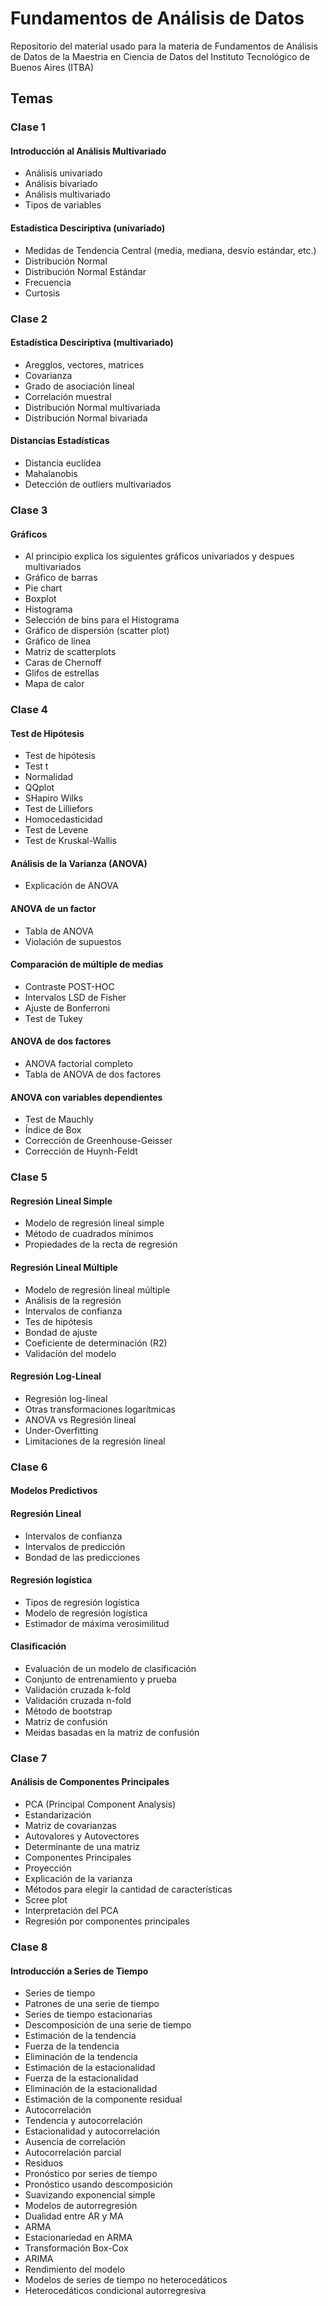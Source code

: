 # Fundamentos de Análisis de Datos

Repositorio del material usado para la materia de Fundamentos de Análisis de Datos de la Maestria en Ciencia de Datos del Instituto Tecnológico de Buenos Aires (ITBA)

## Temas

### Clase 1

#### Introducción al Análisis Multivariado
- Análisis univariado
- Análisis bivariado
- Análisis multivariado
- Tipos de variables

#### Estadística Desciriptiva (univariado)
- Medidas de Tendencia Central (media, mediana, desvío estándar, etc.)
- Distribución Normal
- Distribución Normal Estándar
- Frecuencia
- Curtosis

### Clase 2

#### Estadística Desciriptiva (multivariado)
- Aregglos, vectores, matrices
- Covarianza
- Grado de asociación lineal
- Correlación muestral
- Distribución Normal multivariada
- Distribución Normal bivariada

#### Distancias Estadísticas
- Distancia euclídea
- Mahalanobis
- Detección de outliers multivariados

### Clase 3

#### Gráficos
- Al principio explica los siguientes gráficos univariados y despues multivariados
- Gráfico de barras
- Pie chart
- Boxplot
- Histograma
- Selección de bins para el Histograma
- Gráfico de dispersión (scatter plot)
- Gráfico de línea
- Matriz de scatterplots
- Caras de Chernoff
- Glifos de estrellas
- Mapa de calor

### Clase 4

#### Test de Hipótesis
- Test de hipótesis
- Test t
- Normalidad
- QQplot 
- SHapiro Wilks
- Test de Lilliefors
- Homocedasticidad
- Test de Levene
- Test de Kruskal-Wallis

#### Análisis de la Varianza (ANOVA)
- Explicación de ANOVA

#### ANOVA de un factor
- Tabla de ANOVA
- Violación de supuestos

#### Comparación de múltiple de medias
- Contraste POST-HOC
- Intervalos LSD de Fisher
- Ajuste de Bonferroni
- Test de Tukey

#### ANOVA de dos factores
- ANOVA factorial completo
- Tabla de ANOVA de dos factores

#### ANOVA con variables dependientes
- Test de Mauchly
- Índice de Box
- Corrección de Greenhouse-Geisser
- Corrección de Huynh-Feldt

### Clase 5

#### Regresión Lineal Simple
- Modelo de regresión lineal simple
- Método de cuadrados mínimos
- Propiedades de la recta de regresión

#### Regresión Lineal Múltiple
- Modelo de regresión lineal múltiple
- Análisis de la regresión
- Intervalos de confianza
- Tes de hipótesis
- Bondad de ajuste
- Coeficiente de determinación (R2)
- Validacíón del modelo

#### Regresión Log-Lineal
- Regresión log-lineal
- Otras transformaciones logarítmicas
- ANOVA vs Regresión lineal
- Under-Overfitting
- Limitaciones de la regresión lineal

### Clase 6

#### Modelos Predictivos

#### Regresión Lineal
- Intervalos de confianza
- Intervalos de predicción
- Bondad de las predicciones

#### Regresión logística
- Tipos de regresión logística
- Modelo de regresión logística
- Estimador de máxima verosimilitud

#### Clasificación
- Evaluación de un modelo de clasificación
- Conjunto de entrenamiento y prueba
- Validación cruzada k-fold
- Validación cruzada n-fold
- Método de bootstrap
- Matriz de confusión
- Meidas basadas en la matriz de confusión

### Clase 7

#### Análisis de Componentes Principales
- PCA (Principal Component Analysis)
- Estandarización
- Matriz de covarianzas
- Autovalores y Autovectores
- Determinante de una matriz
- Componentes Principales
- Proyección
- Explicación de la varianza
- Métodos para elegir la cantidad de características
- Scree plot
- Interpretación del PCA
- Regresión por componentes principales

### Clase 8

#### Introducción a Series de Tiempo
- Series de tiempo
- Patrones de una serie de tiempo
- Series de tiempo estacionarias
- Descomposición de una serie de tiempo
- Estimación de la tendencia
- Fuerza de la tendencia
- Eliminación de la tendencia
- Estimación de la estacionalidad
- Fuerza de la estacionalidad
- Eliminación de la estacionalidad
- Estimación de la componente residual
- Autocorrelación
- Tendencia y autocorrelación
- Estacionalidad y autocorrelación
- Ausencia de correlación
- Autocorrelación parcial
- Residuos
- Pronóstico por series de tiempo
- Pronóstico usando descomposición
- Suavizando exponencial simple
- Modelos de autorregresión
- Dualidad entre AR y MA
- ARMA
- Estacionariedad en ARMA
- Transformación Box-Cox
- ARIMA
- Rendimiento del modelo
- Modelos de series de tiempo no heterocedáticos
- Heterocedáticos condicional autorregresiva